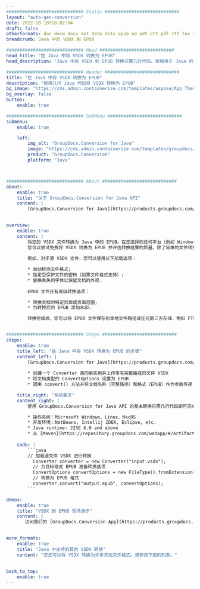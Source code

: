 ```yaml
---
############################# Static ############################
layout: "auto-gen-conversion"
date: 2022-10-18T18:02:04
draft: false
otherformats: doc docm docx dot dotm dotx epub md odt ott pdf rtf tex txt vdx vsdm vsdx vssm vssx vstm vstx vsx vtx xps
breadcrumb: Java 中的 VSDX 到 EPUB

############################# Head ############################
head_title: "在 Java 中将 VSDX 转换为 EPUB"
head_description: "Java 中的 VSDX 到 EPUB 转换只需几行代码。使用用于 Java 的 GroupDocs 文档转换 API 转换 160 多种文件格式"

############################# Header ############################
title: "在 Java 中将 VSDX 转换为 EPUB"
description: "使用几行 Java 代码将 VSDX 转换为 EPUB"
bg_image: "https://cms.admin.containerize.com/templates/aspose/App_Themes/V3/images/bg/header1.png"
bg_overlay: false
button:
    enable: true

############################# SubMenu ############################
submenu:
    enable: true

    left:
        img_alt: "GroupDocs.Conversion for Java"
        image: "https://cms.admin.containerize.com/templates/groupdocs/images/product-logos/90x90-noborder/groupdocs-conversion-java.png"
        product: "GroupDocs.Conversion"
        platform: "Java"



############################# About ############################
about:
    enable: true
    title: "关于 GroupDocs.Conversion for Java API"
    content: |
        [GroupDocs.Conversion for Java](https://products.groupdocs.com/conversion/java/) 是一种高级文件格式转换 API，用于在 Microsoft Office、OpenDocument、PDF、HTML、电子邮件、CAD 等流行图像和文档格式之间进行转换。只需几行代码即可完成更多工作。本机 API 会自动检测原始文档的格式，并提供许多选项来自定义转换后的文档。除了从文档中提取信息的功能外，它还默认支持将转换结果缓存到本地磁盘。但是，任何类型的缓存存储都可以通过实施适当的接口来支持 - Amazon S3、Dropbox、Google Drive、Windows Azure、Reddis 或任何其他接口。
    

overview:
    enable: true
    content: |
        将您的 VSDX 文件转换为 Java 中的 EPUB。在您选择的任何平台（例如 Windows、Linux、macOS）上，只需几行 Java 代码。
        您可以尝试免费将 VSDX 转换为 EPUB 并评估转换结果的质量。除了简单的文件转换脚本外，您还可以尝试更复杂的选项来加载 VSDX 源文件并存储 EPUB 输出。 
        
        例如，对于源 VSDX 文件，您可以使用以下加载选项：

        * 自动检测文件格式;
        * 指定受保护文件的密码（如果文件格式支持）;
        * 替换丢失的字体以保留文档的外观.
        
        EPUB 文件还有高级转换选项：

        * 转换文档的特定页面或页面范围;
        * 为转换后的 EPUB 添加水印.

        转换完成后，您可以将 EPUB 文件保存到本地文件路径或任何第三方存储，例如 FTP、Amazon S3、Google Drive、Dropbox 等。请注意 - 转换 VSDX到 EPUB，您不需要安装任何额外的软件，例如 MS Office、Open Office、Adobe Acrobat Reader 等。


############################# Steps ############################
steps:
    enable: true
    title_left: "在 Java 中将 VSDX 转换为 EPUB 的步骤"
    content_left: |
        [GroupDocs.Conversion for Java](https://products.groupdocs.com/conversion/java/) 允许开发人员使用几行代码轻松地将 VSDX 文件转换为 EPUB。
        
        * 创建一个 Converter 类的新实例并上传带有完整路径的文件 VSDX
        * 将文档类型的 ConvertOptions 设置为 EPUB
        * 调用 convert() 方法并将文档名称（完整路径）和格式（EPUB）作为参数传递

    title_right: "系统要求"
    content_right: |
        使用 GroupDocs.Conversion for Java API 的基本转换只需几行代码即可完成。所有主要平台和操作系统都支持我们的 API。在执行以下代码之前，请确保您的系统上安装了以下先决条件。

        * 操作系统：Microsoft Windows、Linux、MacOS
        * 开发环境：NetBeans, Intellij IDEA, Eclipse, etc.
        * Java runtime: J2SE 6.0 and above
        * 从 [Maven](https://repository.groupdocs.com/webapp/#/artifacts/browse/tree/General/repo/com/groupdocs/groupdocs-conversion) 获取最新的 GroupDocs.Conversion for Java
         
    code: |
        ```java    
        // 加载源文件 VSDX 进行转换
          Converter converter = new Converter("input.vsdx");
          // 为目标格式 EPUB 准备转换选项
          ConvertOptions convertOptions = new FileType().fromExtension("epub").getConvertOptions();
          // 转换为 EPUB 格式
          converter.convert("output.epub", convertOptions);
        ```

demos:
    enable: true
    title: "VSDX 到 EPUB 现场演示"
    content: |
       访问我们的 [GroupDocs.Conversion App](https://products.groupdocs.app/conversion/family) 网站并立即尝试 VSDX 到 EPUB 转换。免费演示具有以下好处
          

more_formats:
    enable: true
    title: "Java 中支持的其他 VSDX 转换"
    content: "您还可以将 VSDX 转换为许多其他文件格式。请参阅下面的列表。"
       
       
back_to_top:
    enable: true
---
```


